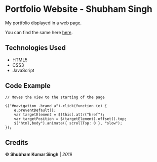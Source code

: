 
# Portfolio Website - Shubham Singh

My portfolio displayed in a web page. 

You can find the same here [here](https://shubham0812.github.io/).


## Technologies Used
- HTML5
- CSS3
- JavaScript


## Code Example

    // Moves the view to the starting of the page
    
    $("#navigation .brand a").click(function (e) {
	    e.preventDefault();
	    var targetElement = $(this).attr("href");
	    var targetPosition = $(targetElement).offset().top;
	    $("html,body").animate({ scrollTop: 0 }, "slow");
    });


## Credits

**©** **Shubham Kumar Singh** | *2019*

